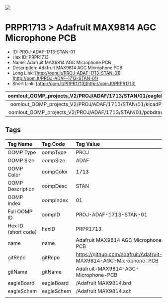 


  
![][im]
# PRPR1713 > Adafruit MAX9814 AGC Microphone PCB

- ID: PROJ-ADAF-1713-STAN-01
- Hex ID: PRPR1713
- Name: Adafruit MAX9814 AGC Microphone PCB
- Description: Adafruit MAX9814 AGC Microphone PCB
- Long Link: [http://oom.lt/PROJ-ADAF-1713-STAN-01](http://oom.lt/PROJ-ADAF-1713-STAN-01)
- Short Link: [http://oom.lt/PRPR1713](http://oom.lt/PRPR1713)
  

|oomlout_OOMP_projects_V2/PROJ/ADAF/1713/STAN/01/eagleImage.png|oomlout_OOMP_projects_V2/PROJ/ADAF/1713/STAN/01/eagleSchemImage.png|oomlout_OOMP_projects_V2/PROJ/ADAF/1713/STAN/01/kicadPcb3dFront.png|oomlout_OOMP_projects_V2/PROJ/ADAF/1713/STAN/01/kicadPcb3dBack.png|
| :---: | :---: | :---: | :---: |
|oomlout_OOMP_projects_V2/PROJ/ADAF/1713/STAN/01/kicadPcb3d.png|oomlout_OOMP_projects_V2/PROJ/ADAF/1713/STAN/01/bomBack.png|oomlout_OOMP_projects_V2/PROJ/ADAF/1713/STAN/01/bomFront.png|oomlout_OOMP_projects_V2/PROJ/ADAF/1713/STAN/01/pcbdraw.svg|
|oomlout_OOMP_projects_V2/PROJ/ADAF/1713/STAN/01/pcbdrawBack.svg||||

## Tags
  

|Tag Name|Tag Code|Tag Value|
| :--- | :--- | :--- |
|OOMP Type|oompType|PROJ|
|OOMP Size|oompSize|ADAF|
|OOMP Color|oompColor|1713|
|OOMP Description|oompDesc|STAN|
|OOMP Index|oompIndex|01|
|Full OOMP ID|oompID|PROJ-ADAF-1713-STAN-01|
|Hex ID (short code)|hexID|PRPR1713|
|name|name|Adafruit MAX9814 AGC Microphone PCB|
|gitRepo|gitRepo|https://github.com/adafruit/Adafruit-MAX9814-AGC-Microphone-PCB|
|gitName|gitName|Adafruit-MAX9814-AGC-Microphone-PCB|
|eagleBoard|eagleBoard|/Adafruit MAX9814.brd|
|eagleSchem|eagleSchem|/Adafruit MAX9814.sch|
||||



[im]: PROJ/ADAF/1713/STAN/01/kicadPcb3d_450.png
